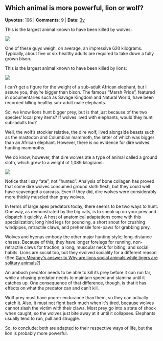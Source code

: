 ## Which animal is more powerful, lion or wolf?
    
**Upvotes**: 106 | **Comments**: 9 | **Date**: [3y](https://www.quora.com/Which-animal-is-more-powerful-lion-or-wolf/answer/Gary-Meaney)

This is the largest animal known to have been killed by wolves:

![](https://qph.fs.quoracdn.net/main-qimg-8ad278e2031a721956329fd3495f076d-lq)

One of these guys weigh, on average, an impressive 620 kilograms. Typically, about five or six healthy adults are required to take down a fully grown bison.

This is the largest animal known to have been killed by lions:

![](https://qph.fs.quoracdn.net/main-qimg-e6e8121522be1e8f6842a6d9d06ea07d-lq)

I can’t get a figure for the weight of a sub-adult African elephant, but I assure you, they’re bigger than bison. The famous “Marsh Pride”, featured in documentaries such as Savage Kingdom and Natural World, have been recorded killing healthy sub-adult male elephants.

So, we know lions hunt bigger prey, but is that just because of the two species’ local prey items? If wolves lived with elephants, would they hunt sub-adults too?

Well, the wolf’s stockier relative, the dire wolf, lived alongside beasts such as the mastodon and Columbian mammoth, the latter of which was bigger than an African elephant. However, there is no evidence for dire wolves hunting mammoths.

We do know, however, that dire wolves ate a type of animal called a ground sloth, which grew to a weight of 1,089 kilograms:

![](https://qph.fs.quoracdn.net/main-qimg-ae6cf8773773f96f9da1c4d860e3c304-lq)

Notice that I say “ate”, not “hunted”. Analysis of bone collagen has proved that some dire wolves consumed ground sloth flesh, but they could well have scavenged a carcass. Even if they did, dire wolves were considerably more thickly muscled than gray wolves.

In terms of large apex predators today, there seems to be two ways to hunt. One way, as demonstrated by the big cats, is to sneak up on your prey and dispatch it quickly. A host of anatomical adaptations come with this specialization; long hind legs for pouncing, a short snout for crushing windpipes, retractile claws, and prehensile fore-paws for grabbing prey.

Wolves and hyenas embody the other major hunting style; long-distance chases. Because of this, they have longer forelegs for running, non-retractile claws for traction, a long, muscular neck for biting, and social habits. Lions are social too, but they evolved sociality for a different reason (See [Gary Meaney's answer to Why are lions social animals while tigers are solitary animals?](https://www.quora.com/Why-are-lions-social-animals-while-tigers-are-solitary-animals/answer/Gary-Meaney "www.quora.com"))

An ambush predator needs to be able to kill its prey before it can run far, while a chasing predator needs to maintain speed and stamina until it catches up. One consequence of that difference, though, is that it has effects on what the predator can and can’t kill.

Wolf prey must have poorer endurance than them, so they can actually catch it. Also, it must not fight back much when it's tired, because wolves cannot slash the victim with their claws. Most prey go into a state of shock when caught, so the wolves just bite away at it until it collapses. Elephants usually tend to run, pull and struggle.

So, to conclude: both are adapted to their respective ways of life, but the lion is probably more powerful.


